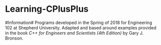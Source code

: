 # Learning-CPlusPlus

#Information# 
Programs developed in the Spring of 2018 for Engineering 102 at Shepherd University. 
Adapted and based around examples provided in the book *C++ for Engineers and Scientists (4th Edition)* by Gary J. Bronson.
